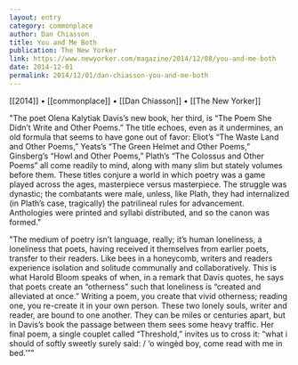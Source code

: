```yaml
---
layout: entry
category: commonplace
author: Dan Chiasson
title: You and Me Both
publication: The New Yorker
link: https://www.newyorker.com/magazine/2014/12/08/you-and-me-both
date: 2014-12-01
permalink: 2014/12/01/dan-chiasson-you-and-me-both
---
```


[[2014]] • [[commonplace]] • [[Dan Chiasson]] • [[The New Yorker]]

"The poet Olena Kalytiak Davis’s new book, her third, is “The Poem She Didn’t Write and Other Poems.” The title echoes, even as it undermines, an old formula that seems to have gone out of favor: Eliot’s “The Waste Land and Other Poems,” Yeats’s “The Green Helmet and Other Poems,” Ginsberg’s “Howl and Other Poems,” Plath’s “The Colossus and Other Poems” all come readily to mind, along with many slim but stately volumes before them. These titles conjure a world in which poetry was a game played across the ages, masterpiece versus masterpiece. The struggle was dynastic; the combatants were male, unless, like Plath, they had internalized (in Plath’s case, tragically) the patrilineal rules for advancement. Anthologies were printed and syllabi distributed, and so the canon was formed."

"The medium of poetry isn’t language, really; it’s human loneliness, a loneliness that poets, having received it themselves from earlier poets, transfer to their readers. Like bees in a honeycomb, writers and readers experience isolation and solitude communally and collaboratively. This is what Harold Bloom speaks of when, in a remark that Davis quotes, he says that poets create an “otherness” such that loneliness is “created and alleviated at once.” Writing a poem, you create that vivid otherness; reading one, you re-create it in your own person. These two lonely souls, writer and reader, are bound to one another. They can be miles or centuries apart, but in Davis’s book the passage between them sees some heavy traffic. Her final poem, a single couplet called “Threshold,” invites us to cross it: “what i should of softly sweetly surely said: / ‘o wingèd boy, come read with me in bed.’”"
